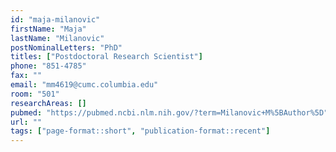 ```yaml
---
id: "maja-milanovic"
firstName: "Maja"
lastName: "Milanovic"
postNominalLetters: "PhD"
titles: ["Postdoctoral Research Scientist"]
phone: "851-4785"
fax: ""
email: "mm4619@cumc.columbia.edu"
room: "501"
researchAreas: []
pubmed: "https://pubmed.ncbi.nlm.nih.gov/?term=Milanovic+M%5BAuthor%5D"
url: ""
tags: ["page-format::short", "publication-format::recent"]
---
```

